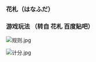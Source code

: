 ### 花札（はなふだ）

### 游戏玩法 （转自 花札 百度贴吧）
![规则.jpg](https://i.loli.net/2020/12/12/l823Lgc6TsZybHI.jpg)

![计分.jpg](https://i.loli.net/2020/12/12/dx9Kv4fqRGh3jin.jpg)
